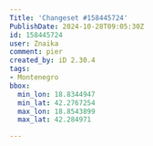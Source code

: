 ```yaml
---
Title: 'Changeset #158445724'
PublishDate: 2024-10-28T09:05:30Z
id: 158445724
user: Znaika
comment: pier
created_by: iD 2.30.4
tags:
- Montenegro
bbox:
  min_lon: 18.8344947
  min_lat: 42.2767254
  max_lon: 18.8543899
  max_lat: 42.284971

---
```

